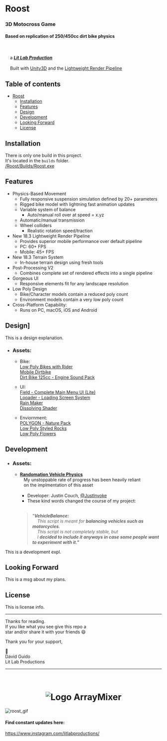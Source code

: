 # Roost
  
### 3D Motocross Game  
#### Based on replication of 250/450cc dirt bike physics  
<br/><br/>&nbsp;&nbsp;&nbsp;&nbsp;a [***Lit Lab Production***](https://www.litlabproductions.com)
<br/><br/>&nbsp;&nbsp;&nbsp;&nbsp;Built with [Unity3D](https://github.com/Unity-Technologies) and the 
[Lightweight Render Pipeline](https://github.com/Unity-Technologies/ScriptableRenderPipeline/wiki/Lightweight-Render-Pipeline)
<br/>
## Table of contents

* [Roost](#roost)
  * [Installation](#installation)
  * [Features](#features)
  * [Design](#design)
  * [Development](#development)
  * [Looking Forward](#looking-forward)
  * [License](#license)

## Installation

There is only one build in this project.  
It's located in the `builds` folder.  
[/Roost/Builds/Roost.exe](/Roost/Builds/Roost.exe)


## Features
* Physics-Based Movement  
    * Fully responsive suspension simulation defined by 20+ parameters  
    * Rigged bike model with lightning fast animation updates  
    * Variable system of balance  
        * Auto/manual roll over at speed = x.yz  
    * Automatic/manual transmission  
    * Wheel colliders  
        * Realistic rotation speed/traction  
* New 18.3 Lightweight Render Pipeline  
    * Provides superior mobile performance over default pipeline  
    * PC: 60+ FPS  
    * Mobile: 45+ FPS  
* New 18.3 Terrain System  
    * In-house terrain design using fresh tools  
* Post-Processing V2  
    * Combines complete set of rendered effects into a single pipeline  
* Gorgeous UI  
    * Responsive elements fit for any landscape resolution  
* Low Poly Design 
    * Bike/Character models contain a reduced poly count  
    * Environment models contain a very low poly count  
* Cross-Platform Capability:  
    * Runs on PC, macOS, iOS and Android  


## Design]
This is a design explanation.

* ### Assets:  
    * Bike:  
      [Low Poly Bikes with Rider](https://assetstore.unity.com/packages/3d/vehicles/land/5-low-poly-dirt-bike-with-rider-108067)  
      [Mobile Dirtbike](https://assetstore.unity.com/packages/3d/vehicles/land/mobile-dirtbike-56185)  
      [Dirt Bike 125cc - Engine Sound Pack](https://assetstore.unity.com/packages/audio/sound-fx/transportation/dirt-bike-125cc-engine-sound-pack-113360)  
  
    * UI:  
      [Field - Complete Main Menu UI (Lite)](https://assetstore.unity.com/packages/tools/gui/field-complete-main-menu-ui-lite-129668)  
      [Looader - Loading Screen System](https://assetstore.unity.com/packages/tools/gui/looader-loading-screen-system-118194)  
      [Rain Maker](https://assetstore.unity.com/packages/vfx/particles/environment/rain-maker-2d-and-3d-rain-particle-system-for-unity-34938)  
      [Dissolving Shader](https://assetstore.unity.com/packages/vfx/shaders/dissolving-shader-121005)  
  
    * Enviornment:  
      [POLYGON - Nature Pack](https://assetstore.unity.com/packages/3d/vegetation/trees/polygon-nature-pack-120152)  
      [Low Poly Styled Rocks](https://assetstore.unity.com/packages/3d/props/exterior/low-poly-styled-rocks-43486)  
      [Low Poly Flowers](https://assetstore.unity.com/packages/3d/vegetation/plants/lowpoly-flowers-47083)  



## Development
* ### Assets:  
    * [**Randomation Vehicle Physics**](https://github.com/JustInvoke/Randomation-Vehicle-Physics)  
      &nbsp;&nbsp;&nbsp;My unstoppable rate of progress has been heavily reliant  
      &nbsp;&nbsp;&nbsp;on the implmentation of this asset  
           <br/>
        * Developer: Justin Couch, [@JustInvoke](https://github.com/JustInvoke)
        * These kind words changed the course of my project:<br/><br/>
         > "***VehicleBalance:***  
                &nbsp;&nbsp;&nbsp;&nbsp;*This script is meant for* ***balancing vehicles such as motorcycles***.  
                &nbsp;&nbsp;&nbsp;&nbsp;*This script is not completely stable, but*  
                &nbsp;&nbsp;&nbsp;&nbsp;*I* ***decided to include it anyways in case some people want to experiment with it."***  

This is a development expl.


## Looking Forward

This is a msg about my plans.


## License

This is license info.


***
Thanks for reading.  
If you like what you see give this repo a  
star and/or share it with your friends 😄  
  
  
Thank you for your support,  

:rocket:  
David Guido  
Lit Lab Productions

***







<h1 align="center">
  <br>
   <img src="https://openclipart.org/image/480px/svg_to_png/287053/1505709521.png&disposition=attachment" alt="Logo ArrayMixer" title="Logo ArrayMixer by  cliparteles ( https://openclipart.org/user-detail/cliparteles )" />
  <br>
</h1>






![roost_gif](https://user-images.githubusercontent.com/34845402/51783304-e5209800-20ec-11e9-869a-7039853b7ca6.gif)
#### Find constant updates here:
https://www.instagram.com/litlabproductions/
